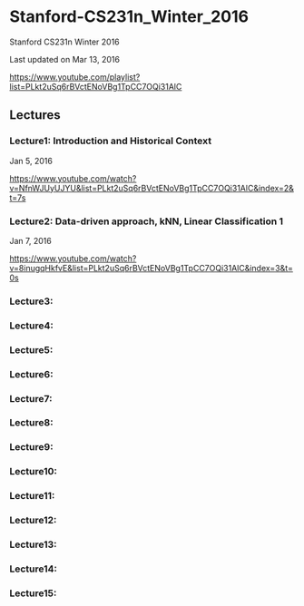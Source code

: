 # Stanford-CS231n_Winter_2016
Stanford CS231n Winter 2016


 Last updated on Mar 13, 2016

https://www.youtube.com/playlist?list=PLkt2uSq6rBVctENoVBg1TpCC7OQi31AlC


## Lectures

### Lecture1: Introduction and Historical Context

Jan 5, 2016

https://www.youtube.com/watch?v=NfnWJUyUJYU&list=PLkt2uSq6rBVctENoVBg1TpCC7OQi31AlC&index=2&t=7s


### Lecture2: Data-driven approach, kNN, Linear Classification 1

Jan 7, 2016

https://www.youtube.com/watch?v=8inugqHkfvE&list=PLkt2uSq6rBVctENoVBg1TpCC7OQi31AlC&index=3&t=0s

### Lecture3:

### Lecture4:

### Lecture5:

### Lecture6:

### Lecture7:

### Lecture8:

### Lecture9:

### Lecture10:

### Lecture11:

### Lecture12:

### Lecture13:

### Lecture14:

### Lecture15:

